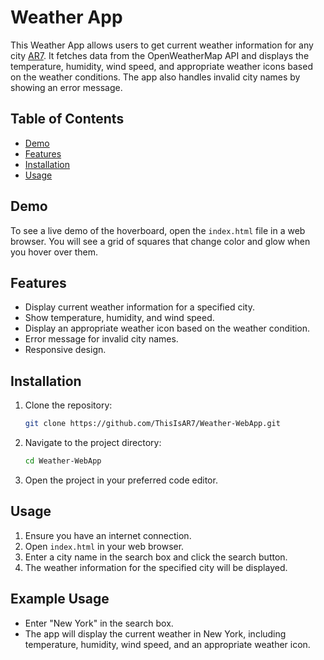 # Weather App

This Weather App allows users to get current weather information for any city [AR7](https://arvinrezaei.com/). It fetches data from the OpenWeatherMap API and displays the temperature, humidity, wind speed, and appropriate weather icons based on the weather conditions. The app also handles invalid city names by showing an error message.

## Table of Contents

- [Demo](#demo)
- [Features](#features)
- [Installation](#installation)
-  [Usage](#usage)

## Demo

To see a live demo of the hoverboard, open the `index.html` file in a web browser. You will see a grid of squares that change color and glow when you hover over them.

## Features
- Display current weather information for a specified city.
- Show temperature, humidity, and wind speed.
- Display an appropriate weather icon based on the weather condition.
- Error message for invalid city names.
- Responsive design.

## Installation
1. Clone the repository:
    ```sh
    git clone https://github.com/ThisIsAR7/Weather-WebApp.git
    ```
2. Navigate to the project directory:
    ```sh
    cd Weather-WebApp
    ```
3. Open the project in your preferred code editor.

## Usage
1. Ensure you have an internet connection.
2. Open `index.html` in your web browser.
3. Enter a city name in the search box and click the search button.
4. The weather information for the specified city will be displayed.

## Example Usage
- Enter "New York" in the search box.
- The app will display the current weather in New York, including temperature, humidity, wind speed, and an appropriate weather icon.
